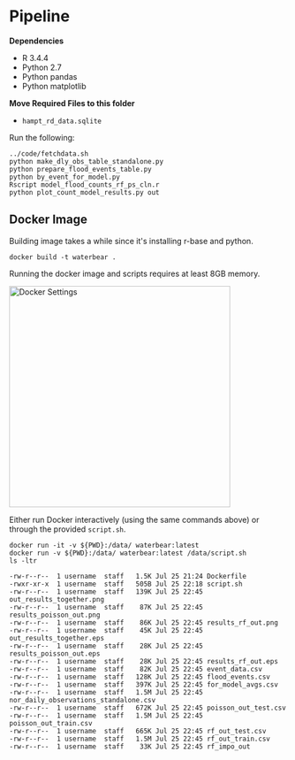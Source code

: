 # Pipeline

**Dependencies**

* R 3.4.4
* Python 2.7
* Python pandas
* Python matplotlib

**Move Required Files to this folder**

* `hampt_rd_data.sqlite`


Run the following:

```
../code/fetchdata.sh
python make_dly_obs_table_standalone.py
python prepare_flood_events_table.py
python by_event_for_model.py
Rscript model_flood_counts_rf_ps_cln.r
python plot_count_model_results.py out
```

## Docker Image

Building image takes a while since it's installing r-base and python.

```
docker build -t waterbear .
```

Running the docker image and scripts requires at least 8GB memory. 

<img src="https://github.com/matthewdmanning/flood_data/blob/containers/docs/dockersettings.png" width="400" alt="Docker Settings">

Either run Docker interactively (using the same commands above) or through the provided `script.sh`.

```
docker run -it -v ${PWD}:/data/ waterbear:latest
docker run -v ${PWD}:/data/ waterbear:latest /data/script.sh
ls -ltr

-rw-r--r--  1 username  staff   1.5K Jul 25 21:24 Dockerfile
-rwxr-xr-x  1 username  staff   505B Jul 25 22:18 script.sh
-rw-r--r--  1 username  staff   139K Jul 25 22:45 out_results_together.png
-rw-r--r--  1 username  staff    87K Jul 25 22:45 results_poisson_out.png
-rw-r--r--  1 username  staff    86K Jul 25 22:45 results_rf_out.png
-rw-r--r--  1 username  staff    45K Jul 25 22:45 out_results_together.eps
-rw-r--r--  1 username  staff    28K Jul 25 22:45 results_poisson_out.eps
-rw-r--r--  1 username  staff    28K Jul 25 22:45 results_rf_out.eps
-rw-r--r--  1 username  staff    82K Jul 25 22:45 event_data.csv
-rw-r--r--  1 username  staff   128K Jul 25 22:45 flood_events.csv
-rw-r--r--  1 username  staff   397K Jul 25 22:45 for_model_avgs.csv
-rw-r--r--  1 username  staff   1.5M Jul 25 22:45 nor_daily_observations_standalone.csv
-rw-r--r--  1 username  staff   672K Jul 25 22:45 poisson_out_test.csv
-rw-r--r--  1 username  staff   1.5M Jul 25 22:45 poisson_out_train.csv
-rw-r--r--  1 username  staff   665K Jul 25 22:45 rf_out_test.csv
-rw-r--r--  1 username  staff   1.5M Jul 25 22:45 rf_out_train.csv
-rw-r--r--  1 username  staff    33K Jul 25 22:45 rf_impo_out
```